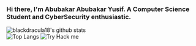 ### Hi there, I'm Abubakar Abubakar Yusif. A Computer Science Student and CyberSecurity enthusiastic.

![blackdracula18's github stats](https://github-readme-stats.vercel.app/api?username=blackdracula18&count_private=true&show_icons=true&&theme=dracula&include_all_commits=true)   
![Top Langs](https://github-readme-stats.vercel.app/api/top-langs/?username=blackdracula18&layout=compact&theme=dracula)
![Try Hack me](https://tryhackme-badges.s3.amazonaws.com/blackdracula18.png)
